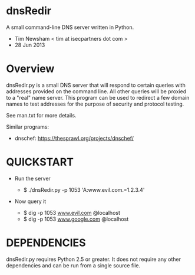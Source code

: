 dnsRedir
========
A small command-line DNS server written in Python.

- Tim Newsham < tim at isecpartners dot com >
- 28 Jun 2013


Overview
=======
dnsRedir.py is a small DNS server that will respond to certain
queries with addresses provided on the command line. All other
queries will be proxied to a "real" name server. This program
can be used to redirect a few domain names to test addresses for 
the purpose of security and protocol testing.

See man.txt for more details.

Similar programs:
* dnschef: https://thesprawl.org/projects/dnschef/


QUICKSTART
=======
- Run the server
  - $ ./dnsRedir.py -p 1053 'A:www\.evil\.com\.=1.2.3.4'

- Now query it
  - $ dig -p 1053 www.evil.com @localhost
  - $ dig -p 1053 www.google.com @localhost
    


DEPENDENCIES
=======
dnsRedir.py requires Python 2.5 or greater. It does not require
any other dependencies and can be run from a single source file.


